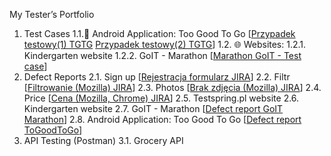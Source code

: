 My Tester’s Portfolio
  1. Test Cases
    1.1.📱 Android Application: Too Good To Go [[Przypadek testowy(1) TGTG](https://github.com/user-attachments/assets/c97f4d3f-dc70-4258-aa59-ad20d2b1fe0f) [Przypadek testowy(2) TGTG](https://github.com/user-attachments/assets/81eb5d8b-ab46-4785-a4b4-21ee05addb02)]
    1.2. 🌐 Websites:
       1.2.1. Kindergarten website
       1.2.2. GoIT - Marathon [[Marathon GoIT - Test case](https://github.com/user-attachments/assets/514e76e3-6f7e-4227-a0e6-a1236efd6bce)]
  2. Defect Reports
     2.1. Sign up [[Rejestracja formularz JIRA](https://github.com/user-attachments/assets/3a27becb-de8e-4830-9468-73c0bb55ff8b)]
     2.2. Filtr [[Filtrowanie (Mozilla) JIRA](https://github.com/user-attachments/assets/b0667d43-e1ef-4951-a99a-76a0956bb54a)]
     2.3. Photos [[Brak zdjęcia (Mozilla) JIRA](https://github.com/user-attachments/assets/e008ebba-70ed-4002-bc70-cc7f19fad193)]
     2.4. Price [[Cena (Mozilla, Chrome) JIRA](https://github.com/user-attachments/assets/18bd7540-794c-43b8-9283-c303c971b63c)]
     2.5. Testspring.pl website
     2.6. Kindergarten website
     2.7. GoIT - Marathon [[Defect report GoIT Marathon](https://github.com/user-attachments/assets/32ea222e-1285-48bd-971f-3907c916efb2)]
     2.8. Android Application: Too Good To Go [[Defect report ToGoodToGo](https://github.com/user-attachments/assets/8e396001-e5eb-40c2-b188-c31c1ee7eed5)]
  3. API Testing (Postman)
     3.1. Grocery API
